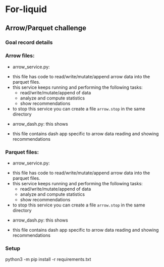 # For-liquid

## Arrow/Parquet challenge

### Goal record details

### Arrow files:
- arrow_service.py: 
* this file has code to read/write/mutate/append arrow data into the parquet files.
* this service keeps running and performing the following tasks:
  - read/write/mutate/append of data
  - analyze and compute statistics
  - show recommendations
* to stop this service you can create a file `arrow.stop` in the same directory

- arrow_dash.py: this shows 
* this file contains dash app specific to arrow data reading and showing recommendations

### Parquet files:
- arrow_service.py: 
* this file has code to read/write/mutate/append arrow data into the parquet files.
* this service keeps running and performing the following tasks:
  - read/write/mutate/append of data
  - analyze and compute statistics
  - show recommendations
* to stop this service you can create a file `arrow.stop` in the same directory

- arrow_dash.py: this shows 
* this file contains dash app specific to arrow data reading and showing recommendations

### Setup
python3 -m pip install -r requirements.txt
